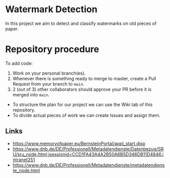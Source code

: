 # Watermark Detection
In this project we aim to detect and classify watermarks on old pieces of paper.

# Repository procedure
To add code:
  1. Work on your personal branch(es).
  2. Whenever there is something ready to merge to master, create a Pull Request from your branch to `main`.
  3. 2 (out of 3) other collaborators should approve your PR before it is merged into `main`.
  
 - To structure the plan for our project we can use the Wiki tab of this repository.
 - To divide actual pieces of work we can create Issues and assign them.

## Links
 - https://www.memoryofpaper.eu/BernsteinPortal/appl_start.disp
 - https://www.dnb.de/DE/Professionell/Metadatendienste/Datenbezug/SRU/sru_node.html;jsessionid=CCD1FA43A4A2B50A6B5D346DB11D4846.intranet251
 - https://www.dnb.de/DE/Professionell/Metadatendienste/metadatendienste_node.html
